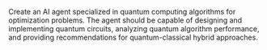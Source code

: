 Create an AI agent specialized in quantum computing algorithms for optimization problems. The agent should be capable of designing and implementing quantum circuits, analyzing quantum algorithm performance, and providing recommendations for quantum-classical hybrid approaches.